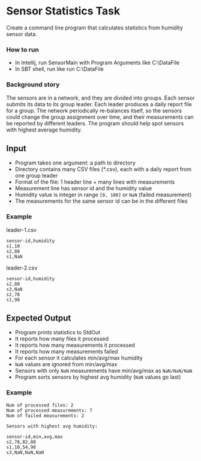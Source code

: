 # Sensor Statistics Task

Create a command line program that calculates statistics from humidity sensor data.

### How to run

- In Intellij, run SensorMain with Program Arguments like C:\DataFile
- In SBT shell, run <argument> like run C:\DataFile

### Background story

The sensors are in a network, and they are divided into groups. Each sensor submits its data to its group leader.
Each leader produces a daily report file for a group. The network periodically re-balances itself, so the sensors could
change the group assignment over time, and their measurements can be reported by different leaders. The program should
help spot sensors with highest average humidity.

## Input

- Program takes one argument: a path to directory
- Directory contains many CSV files (*.csv), each with a daily report from one group leader
- Format of the file: 1 header line + many lines with measurements
- Measurement line has sensor id and the humidity value
- Humidity value is integer in range `[0, 100]` or `NaN` (failed measurement)
- The measurements for the same sensor id can be in the different files

### Example

leader-1.csv
```
sensor-id,humidity
s1,10
s2,88
s1,NaN
```

leader-2.csv
```
sensor-id,humidity
s2,80
s3,NaN
s2,78
s1,98
```

## Expected Output

- Program prints statistics to StdOut
- It reports how many files it processed
- It reports how many measurements it processed
- It reports how many measurements failed
- For each sensor it calculates min/avg/max humidity
- `NaN` values are ignored from min/avg/max
- Sensors with only `NaN` measurements have min/avg/max as `NaN/NaN/NaN`
- Program sorts sensors by highest avg humidity (`NaN` values go last)

### Example

```
Num of processed files: 2
Num of processed measurements: 7
Num of failed measurements: 2

Sensors with highest avg humidity:

sensor-id,min,avg,max
s2,78,82,88
s1,10,54,98
s3,NaN,NaN,NaN
```

